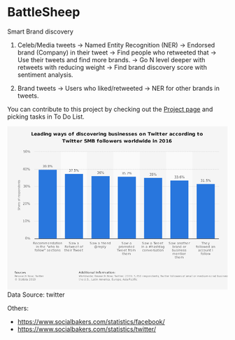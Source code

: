 # BattleSheep

Smart Brand discovery

1. Celeb/Media tweets -> Named Entity Recognition (NER) -> Endorsed brand (Company) in their tweet -> Find people who retweeted that -> Use their tweets and find more brands. -> Go N level deeper with retweets with reducing weight -> Find brand discovery score with sentiment analysis.

2. Brand tweets -> Users who liked/retweeted -> NER for other brands in tweets.

You can contribute to this project by checking out the [Project page](https://github.com/users/tanaysh7/projects/1) and picking tasks in To Do List.

![](images/stats.png)
Data Source: twitter

Others:
- https://www.socialbakers.com/statistics/facebook/
- https://www.socialbakers.com/statistics/twitter/
